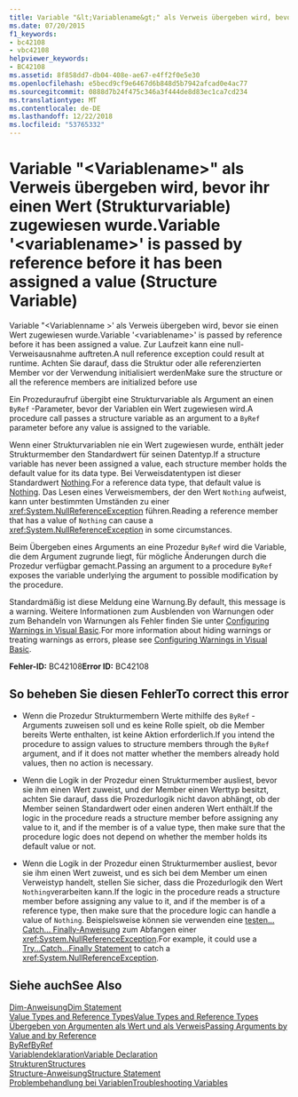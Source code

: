 ```yaml
---
title: Variable "&lt;Variablename&gt;" als Verweis übergeben wird, bevor ihr einen Wert (Strukturvariable) zugewiesen wurde.
ms.date: 07/20/2015
f1_keywords:
- bc42108
- vbc42108
helpviewer_keywords:
- BC42108
ms.assetid: 8f858dd7-db04-408e-ae67-e4ff2f0e5e30
ms.openlocfilehash: e5becd9cf9e6467d6b848d5b7942afcad0e4ac77
ms.sourcegitcommit: 0888d7b24f475c346a3f444de8d83ec1ca7cd234
ms.translationtype: MT
ms.contentlocale: de-DE
ms.lasthandoff: 12/22/2018
ms.locfileid: "53765332"
---
```

# <a name="variable-ltvariablenamegt-is-passed-by-reference-before-it-has-been-assigned-a-value-structure-variable"></a><span data-ttu-id="3b8a6-102">Variable "&lt;Variablename&gt;" als Verweis übergeben wird, bevor ihr einen Wert (Strukturvariable) zugewiesen wurde.</span><span class="sxs-lookup"><span data-stu-id="3b8a6-102">Variable '&lt;variablename&gt;' is passed by reference before it has been assigned a value (Structure Variable)</span></span>
<span data-ttu-id="3b8a6-103">Variable "\<Variablenname >' als Verweis übergeben wird, bevor sie einen Wert zugewiesen wurde.</span><span class="sxs-lookup"><span data-stu-id="3b8a6-103">Variable '\<variablename>' is passed by reference before it has been assigned a value.</span></span> <span data-ttu-id="3b8a6-104">Zur Laufzeit kann eine null-Verweisausnahme auftreten.</span><span class="sxs-lookup"><span data-stu-id="3b8a6-104">A null reference exception could result at runtime.</span></span> <span data-ttu-id="3b8a6-105">Achten Sie darauf, dass die Struktur oder alle referenzierten Member vor der Verwendung initialisiert werden</span><span class="sxs-lookup"><span data-stu-id="3b8a6-105">Make sure the structure or all the reference members are initialized before use</span></span>  
  
 <span data-ttu-id="3b8a6-106">Ein Prozeduraufruf übergibt eine Strukturvariable als Argument an einen `ByRef` -Parameter, bevor der Variablen ein Wert zugewiesen wird.</span><span class="sxs-lookup"><span data-stu-id="3b8a6-106">A procedure call passes a structure variable as an argument to a `ByRef` parameter before any value is assigned to the variable.</span></span>  
  
 <span data-ttu-id="3b8a6-107">Wenn einer Strukturvariablen nie ein Wert zugewiesen wurde, enthält jeder Strukturmember den Standardwert für seinen Datentyp.</span><span class="sxs-lookup"><span data-stu-id="3b8a6-107">If a structure variable has never been assigned a value, each structure member holds the default value for its data type.</span></span> <span data-ttu-id="3b8a6-108">Bei Verweisdatentypen ist dieser Standardwert [Nothing](../../visual-basic/language-reference/nothing.md).</span><span class="sxs-lookup"><span data-stu-id="3b8a6-108">For a reference data type, that default value is [Nothing](../../visual-basic/language-reference/nothing.md).</span></span> <span data-ttu-id="3b8a6-109">Das Lesen eines Verweismembers, der den Wert `Nothing` aufweist, kann unter bestimmten Umständen zu einer <xref:System.NullReferenceException> führen.</span><span class="sxs-lookup"><span data-stu-id="3b8a6-109">Reading a reference member that has a value of `Nothing` can cause a <xref:System.NullReferenceException> in some circumstances.</span></span>  
  
 <span data-ttu-id="3b8a6-110">Beim Übergeben eines Arguments an eine Prozedur `ByRef` wird die Variable, die dem Argument zugrunde liegt, für mögliche Änderungen durch die Prozedur verfügbar gemacht.</span><span class="sxs-lookup"><span data-stu-id="3b8a6-110">Passing an argument to a procedure `ByRef` exposes the variable underlying the argument to possible modification by the procedure.</span></span>  
  
 <span data-ttu-id="3b8a6-111">Standardmäßig ist diese Meldung eine Warnung.</span><span class="sxs-lookup"><span data-stu-id="3b8a6-111">By default, this message is a warning.</span></span> <span data-ttu-id="3b8a6-112">Weitere Informationen zum Ausblenden von Warnungen oder zum Behandeln von Warnungen als Fehler finden Sie unter [Configuring Warnings in Visual Basic](/visualstudio/ide/configuring-warnings-in-visual-basic).</span><span class="sxs-lookup"><span data-stu-id="3b8a6-112">For more information about hiding warnings or treating warnings as errors, please see [Configuring Warnings in Visual Basic](/visualstudio/ide/configuring-warnings-in-visual-basic).</span></span>  
  
 <span data-ttu-id="3b8a6-113">**Fehler-ID:** BC42108</span><span class="sxs-lookup"><span data-stu-id="3b8a6-113">**Error ID:** BC42108</span></span>  
  
## <a name="to-correct-this-error"></a><span data-ttu-id="3b8a6-114">So beheben Sie diesen Fehler</span><span class="sxs-lookup"><span data-stu-id="3b8a6-114">To correct this error</span></span>  
  
-   <span data-ttu-id="3b8a6-115">Wenn die Prozedur Strukturmembern Werte mithilfe des `ByRef` -Arguments zuweisen soll und es keine Rolle spielt, ob die Member bereits Werte enthalten, ist keine Aktion erforderlich.</span><span class="sxs-lookup"><span data-stu-id="3b8a6-115">If you intend the procedure to assign values to structure members through the `ByRef` argument, and if it does not matter whether the members already hold values, then no action is necessary.</span></span>  
  
-   <span data-ttu-id="3b8a6-116">Wenn die Logik in der Prozedur einen Strukturmember ausliest, bevor sie ihm einen Wert zuweist, und der Member einen Werttyp besitzt, achten Sie darauf, dass die Prozedurlogik nicht davon abhängt, ob der Member seinen Standardwert oder einen anderen Wert enthält.</span><span class="sxs-lookup"><span data-stu-id="3b8a6-116">If the logic in the procedure reads a structure member before assigning any value to it, and if the member is of a value type, then make sure that the procedure logic does not depend on whether the member holds its default value or not.</span></span>  
  
-   <span data-ttu-id="3b8a6-117">Wenn die Logik in der Prozedur einen Strukturmember ausliest, bevor sie ihm einen Wert zuweist, und es sich bei dem Member um einen Verweistyp handelt, stellen Sie sicher, dass die Prozedurlogik den Wert `Nothing`verarbeiten kann.</span><span class="sxs-lookup"><span data-stu-id="3b8a6-117">If the logic in the procedure reads a structure member before assigning any value to it, and if the member is of a reference type, then make sure that the procedure logic can handle a value of `Nothing`.</span></span> <span data-ttu-id="3b8a6-118">Beispielsweise können sie verwenden eine [testen... Catch... Finally-Anweisung](../../visual-basic/language-reference/statements/try-catch-finally-statement.md) zum Abfangen einer <xref:System.NullReferenceException>.</span><span class="sxs-lookup"><span data-stu-id="3b8a6-118">For example, it could use a [Try...Catch...Finally Statement](../../visual-basic/language-reference/statements/try-catch-finally-statement.md) to catch a <xref:System.NullReferenceException>.</span></span>  
  
## <a name="see-also"></a><span data-ttu-id="3b8a6-119">Siehe auch</span><span class="sxs-lookup"><span data-stu-id="3b8a6-119">See Also</span></span>  
 [<span data-ttu-id="3b8a6-120">Dim-Anweisung</span><span class="sxs-lookup"><span data-stu-id="3b8a6-120">Dim Statement</span></span>](../../visual-basic/language-reference/statements/dim-statement.md)  
 [<span data-ttu-id="3b8a6-121">Value Types and Reference Types</span><span class="sxs-lookup"><span data-stu-id="3b8a6-121">Value Types and Reference Types</span></span>](../../visual-basic/programming-guide/language-features/data-types/value-types-and-reference-types.md)  
 [<span data-ttu-id="3b8a6-122">Übergeben von Argumenten als Wert und als Verweis</span><span class="sxs-lookup"><span data-stu-id="3b8a6-122">Passing Arguments by Value and by Reference</span></span>](../../visual-basic/programming-guide/language-features/procedures/passing-arguments-by-value-and-by-reference.md)  
 [<span data-ttu-id="3b8a6-123">ByRef</span><span class="sxs-lookup"><span data-stu-id="3b8a6-123">ByRef</span></span>](../../visual-basic/language-reference/modifiers/byref.md)  
 [<span data-ttu-id="3b8a6-124">Variablendeklaration</span><span class="sxs-lookup"><span data-stu-id="3b8a6-124">Variable Declaration</span></span>](../../visual-basic/programming-guide/language-features/variables/variable-declaration.md)  
 [<span data-ttu-id="3b8a6-125">Strukturen</span><span class="sxs-lookup"><span data-stu-id="3b8a6-125">Structures</span></span>](../../visual-basic/programming-guide/language-features/data-types/structures.md)  
 [<span data-ttu-id="3b8a6-126">Structure-Anweisung</span><span class="sxs-lookup"><span data-stu-id="3b8a6-126">Structure Statement</span></span>](../../visual-basic/language-reference/statements/structure-statement.md)  
 [<span data-ttu-id="3b8a6-127">Problembehandlung bei Variablen</span><span class="sxs-lookup"><span data-stu-id="3b8a6-127">Troubleshooting Variables</span></span>](../../visual-basic/programming-guide/language-features/variables/troubleshooting-variables.md)
